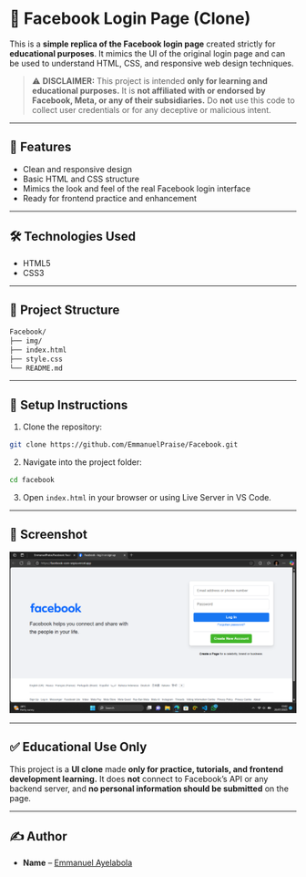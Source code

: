 # 📘 Facebook Login Page (Clone)

This is a **simple replica of the Facebook login page** created strictly for **educational purposes**. It mimics the UI of the original login page and can be used to understand HTML, CSS, and responsive web design techniques.

> ⚠️ **DISCLAIMER:** This project is intended **only for learning and educational purposes.** It is **not affiliated with or endorsed by Facebook, Meta, or any of their subsidiaries.** Do **not** use this code to collect user credentials or for any deceptive or malicious intent.

---

## 🚀 Features

- Clean and responsive design
- Basic HTML and CSS structure
- Mimics the look and feel of the real Facebook login interface
- Ready for frontend practice and enhancement

---

## 🛠️ Technologies Used

- HTML5  
- CSS3

---

## 📂 Project Structure

```
Facebook/
├── img/
├── index.html
├── style.css
└── README.md
```

---

## 🔧 Setup Instructions

1. Clone the repository:

```bash
git clone https://github.com/EmmanuelPraise/Facebook.git
```

2. Navigate into the project folder:

```bash
cd facebook
```

3. Open `index.html` in your browser or using Live Server in VS Code.

---

## 📸 Screenshot

![Facebook Login Landing Page image](/img/Screenshot%20(12).png)

---

## ✅ Educational Use Only

This project is a **UI clone** made **only for practice, tutorials, and frontend development learning.** It does **not** connect to Facebook’s API or any backend server, and **no personal information should be submitted** on the page.

---

## ✍️ Author

- **Name** – [Emmanuel Ayelabola](https://github.com/EmmanuelPraise/)
